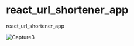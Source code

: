 # react_url_shortener_app
react_url_shortener_app


![Capture3](https://user-images.githubusercontent.com/8805744/219383170-496ccf34-2dd5-4d51-aaf5-fa58fac86691.PNG)

